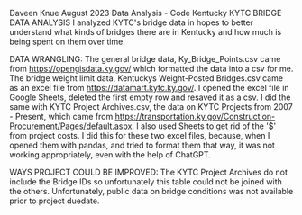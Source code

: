 Daveen Knue
August 2023 Data Analysis - Code Kentucky
KYTC BRIDGE DATA ANALYSIS
I analyzed KYTC's bridge data in hopes to better understand what kinds of bridges there are in Kentucky and how much is being spent on them over time.

DATA WRANGLING:
The general bridge data, Ky_Bridge_Points.csv came from https://opengisdata.ky.gov/ which formatted the data into a csv for me. The bridge weight limit data, Kentuckys Weight-Posted Bridges.csv came as an excel file from https://datamart.kytc.ky.gov/. I opened the excel file in Google Sheets, deleted the first empty row and resaved it as a csv. I did the same with KYTC Project Archives.csv, the data on KYTC Projects from 2007  - Present, which came from https://transportation.ky.gov/Construction-Procurement/Pages/default.aspx. I also used Sheets to get rid of the '$' from project costs. I did this for these two excel files, because, when I opened them with pandas, and tried to format them that way, it was not working appropriately, even with the help of ChatGPT. 



WAYS PROJECT COULD BE IMPROVED:
The KYTC Project Archives do not include the Bridge IDs so unfortunately this table could not be joined with the others.
Unfortunately, public data on bridge conditions was not available prior to project duedate.
